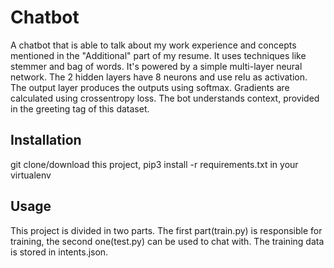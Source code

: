 # Chatbot
A chatbot that is able to talk about my work experience and concepts mentioned in the "Additional" part of my resume.
It uses techniques like stemmer and bag of words.
It's powered by a simple multi-layer neural network. The 2 hidden layers have 8 neurons and use relu as activation.
The output layer produces the outputs using softmax.
Gradients are calculated using crossentropy loss.
The bot understands context, provided in the greeting tag of this dataset.
## Installation
git clone/download this project,
pip3 install -r requirements.txt in your virtualenv
## Usage
This project is divided in two parts.
The first part(train.py) is responsible for training, the second one(test.py) can be used to chat with. The training data is stored in intents.json.
